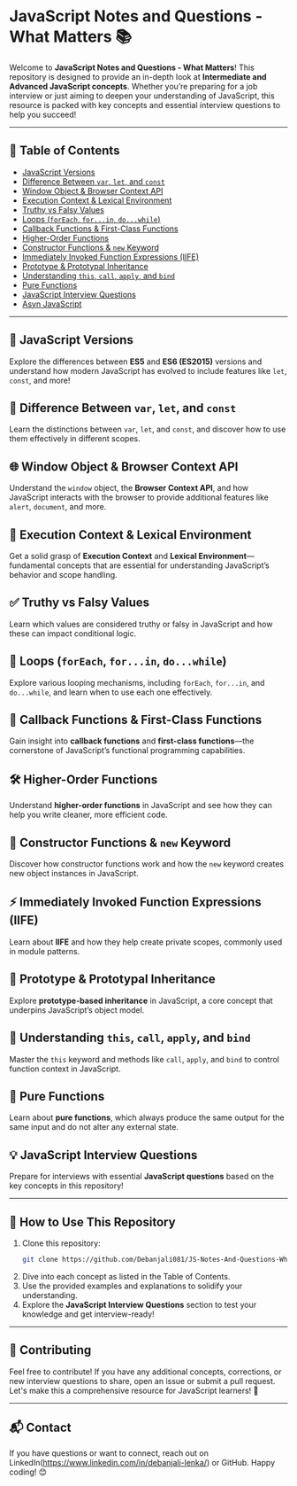 
# JavaScript Notes and Questions - What Matters 📚

Welcome to **JavaScript Notes and Questions - What Matters**! This repository is designed to provide an in-depth look at **Intermediate and Advanced JavaScript concepts**. Whether you’re preparing for a job interview or just aiming to deepen your understanding of JavaScript, this resource is packed with key concepts and essential interview questions to help you succeed!

---

## 📖 Table of Contents

- [JavaScript Versions](#javascript-versions)
- [Difference Between `var`, `let`, and `const`](#difference-between-var-let-and-const)
- [Window Object & Browser Context API](#window-object--browser-context-api)
- [Execution Context & Lexical Environment](#execution-context--lexical-environment)
- [Truthy vs Falsy Values](#truthy-vs-falsy-values)
- [Loops (`forEach`, `for...in`, `do...while`)](#loops-foreach-forin-dowhile)
- [Callback Functions & First-Class Functions](#callback-functions--first-class-functions)
- [Higher-Order Functions](#higher-order-functions)
- [Constructor Functions & `new` Keyword](#constructor-functions--new-keyword)
- [Immediately Invoked Function Expressions (IIFE)](#immediately-invoked-function-expressions-iife)
- [Prototype & Prototypal Inheritance](#prototype--prototypal-inheritance)
- [Understanding `this`, `call`, `apply`, and `bind`](#understanding-this-call-apply-and-bind)
- [Pure Functions](#pure-functions)
- [JavaScript Interview Questions](#javascript-interview-questions)
- [Asyn JavaScript](#async-javascript)

---

## 🚀 JavaScript Versions

Explore the differences between **ES5** and **ES6 (ES2015)** versions and understand how modern JavaScript has evolved to include features like `let`, `const`, and more!

## 📌 Difference Between `var`, `let`, and `const`

Learn the distinctions between `var`, `let`, and `const`, and discover how to use them effectively in different scopes.

## 🌐 Window Object & Browser Context API

Understand the `window` object, the **Browser Context API**, and how JavaScript interacts with the browser to provide additional features like `alert`, `document`, and more.

## 🔄 Execution Context & Lexical Environment

Get a solid grasp of **Execution Context** and **Lexical Environment**—fundamental concepts that are essential for understanding JavaScript’s behavior and scope handling.

## ✅ Truthy vs Falsy Values

Learn which values are considered truthy or falsy in JavaScript and how these can impact conditional logic.

## 🔁 Loops (`forEach`, `for...in`, `do...while`)

Explore various looping mechanisms, including `forEach`, `for...in`, and `do...while`, and learn when to use each one effectively.

## 🔄 Callback Functions & First-Class Functions

Gain insight into **callback functions** and **first-class functions**—the cornerstone of JavaScript’s functional programming capabilities.

## 🛠 Higher-Order Functions

Understand **higher-order functions** in JavaScript and see how they can help you write cleaner, more efficient code.

## 🔧 Constructor Functions & `new` Keyword

Discover how constructor functions work and how the `new` keyword creates new object instances in JavaScript.

## ⚡ Immediately Invoked Function Expressions (IIFE)

Learn about **IIFE** and how they help create private scopes, commonly used in module patterns.

## 📜 Prototype & Prototypal Inheritance

Explore **prototype-based inheritance** in JavaScript, a core concept that underpins JavaScript’s object model.

## 🎯 Understanding `this`, `call`, `apply`, and `bind`

Master the `this` keyword and methods like `call`, `apply`, and `bind` to control function context in JavaScript.

## 🎯 Pure Functions

Learn about **pure functions**, which always produce the same output for the same input and do not alter any external state.

## 💡 JavaScript Interview Questions

Prepare for interviews with essential **JavaScript questions** based on the key concepts in this repository!

---

## 📂 How to Use This Repository

1. Clone this repository:
   ```bash
   git clone https://github.com/Debanjali081/JS-Notes-And-Questions-What-Matters.git
   ```
2. Dive into each concept as listed in the Table of Contents.
3. Use the provided examples and explanations to solidify your understanding.
4. Explore the **JavaScript Interview Questions** section to test your knowledge and get interview-ready!

---

## 📢 Contributing

Feel free to contribute! If you have any additional concepts, corrections, or new interview questions to share, open an issue or submit a pull request. Let's make this a comprehensive resource for JavaScript learners! 🎉

---

## 📬 Contact

If you have questions or want to connect, reach out on LinkedIn(https://www.linkedin.com/in/debanjali-lenka/) or GitHub. Happy coding! 😊

